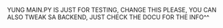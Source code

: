 YUNG MAIN.PY IS JUST FOR TESTING, CHANGE THIS PLEASE, YOU CAN ALSO TWEAK SA BACKEND, JUST CHECK THE DOCU FOR THE INFO^^